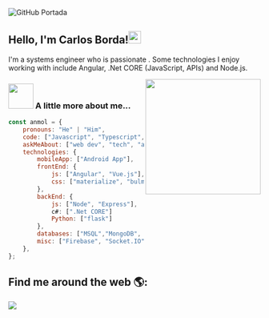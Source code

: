 ![GitHub Portada](https://user-images.githubusercontent.com/24965783/153799292-1e6e84e8-1a44-4be5-9d3f-2553c81a26e6.png)

<h2>Hello, I'm Carlos Borda!<img src="https://media.giphy.com/media/hvRJCLFzcasrR4ia7z/giphy.gif" width="25px"></h2>
<p>
    I'm a systems engineer who is passionate . Some technologies I enjoy working with include Angular, .Net CORE (JavaScript, APIs) and Node.js.
</p>
<img align='right' src="https://i.imgur.com/7tPTNXz.gif" width="230">

### <img src="https://media.giphy.com/media/VgCDAzcKvsR6OM0uWg/giphy.gif" width="50"> A little more about me...  

```javascript
const anmol = {
    pronouns: "He" | "Him",
    code: ["Javascript", "Typescript", "C#", "Python", "PHP"],
    askMeAbout: ["web dev", "tech", "app dev"],
    technologies: {
        mobileApp: ["Android App"],
        frontEnd: {
            js: ["Angular", "Vue.js"],
            css: ["materialize", "bulma.css", "bootstrap"]
        },
        backEnd: {
            js: ["Node", "Express"],
            c#: [".Net CORE"]
            Python: ["flask"]
        },
        databases: ["MSQL","MongoDB", "MySQL"],
        misc: ["Firebase", "Socket.IO", "SignalR", "PHP"]
    },
};
```

## Find me around the web 🌎:
<a href="https://twitter.com/BordaDonaire"><img src="https://img.icons8.com/color/50/000000/twitter--v1.png"/></a>
